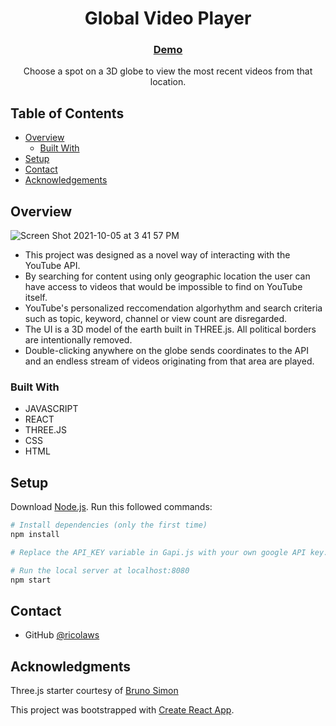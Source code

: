 <h1 align="center">Global Video Player</h1>

<div align="center">
  <h3>
    <a href="https://obscure-global.web.app/">
      Demo
    </a>
  </h3>
</div>

<div align="center">
   Choose a spot on a 3D globe to view the most recent videos from that location.
</div>

<!-- TABLE OF CONTENTS -->

## Table of Contents

- [Overview](#overview)
  - [Built With](#built-with)
- [Setup](#setup)
- [Contact](#contact)
- [Acknowledgements](#acknowledgements)

<!-- OVERVIEW -->

## Overview

![Screen Shot 2021-10-05 at 3 41 57 PM](https://user-images.githubusercontent.com/41934323/136112809-d6b44234-7b1a-4c9f-8b9a-92b519f1ed7f.png)

- This project was designed as a novel way of interacting with the YouTube API. 
- By searching for content using only geographic location the user can have access to videos that would be impossible to find on YouTube itself.
- YouTube's personalized reccomendation algorhythm and search criteria such as topic, keyword, channel or view count are disregarded.  
- The UI is a 3D model of the earth built in THREE.js.  All political borders are intentionally removed.
- Double-clicking anywhere on the globe sends coordinates to the API and an endless stream of videos originating from that area are played.

### Built With

- JAVASCRIPT
- REACT
- THREE.JS
- CSS
- HTML

## Setup
Download [Node.js](https://nodejs.org/en/download/).
Run this followed commands:

``` bash
# Install dependencies (only the first time)
npm install

# Replace the API_KEY variable in Gapi.js with your own google API key.

# Run the local server at localhost:8080
npm start
```

## Contact


- GitHub [@ricolaws](https://github.com/ricolaws)

## Acknowledgments

Three.js starter courtesy of [Bruno Simon](https://threejs-journey.xyz/)

This project was bootstrapped with [Create React App](https://github.com/facebook/create-react-app).

